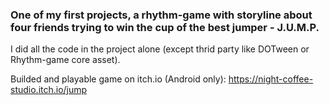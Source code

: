 <h3 align="left">One of my first projects, a rhythm-game with storyline about four friends trying to win the cup of the best jumper - J.U.M.P.</h3>
I did all the code in the project alone (except thrid party like DOTween or Rhythm-game core asset).

Builded and playable game on itch.io (Android only): <a href="https://night-coffee-studio.itch.io/jump">https://night-coffee-studio.itch.io/jump</a>
